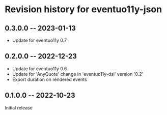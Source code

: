 # Revision history for eventuo11y-json

## 0.3.0.0 -- 2023-01-13

- Update for eventuo11y 0.7

## 0.2.0.0 -- 2022-12-23

- Update for eventuo11y 0.6
- Update for 'AnyQuote' change in 'eventuo11y-dsl' version '0.2'
- Export duration on rendered events

## 0.1.0.0 -- 2022-10-23

Initial release

